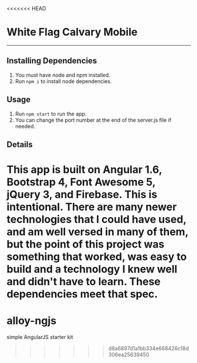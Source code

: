 <<<<<<< HEAD
# White Flag Calvary Mobile
_____

## Installing Dependencies

1. You must have node and npm installed. 
2. Run `npm i` to install node dependencies.


## Usage

1. Run `npm start` to run the app.
2. You can change the port number at the end of the server.js file if needed.

## Details

This app is built on Angular 1.6, Bootstrap 4, Font Awesome 5, jQuery 3, and Firebase. This is intentional. There are many newer technologies that I could have used, and am well versed in many of them, but the point of this project was something that worked, was easy to build and a technology I knew well and didn't have to learn. These dependencies meet that spec. 
=======
# alloy-ngjs
simple AngularJS starter kit
>>>>>>> d8a6897d1a1bb334e668426c18d306ea25639450
